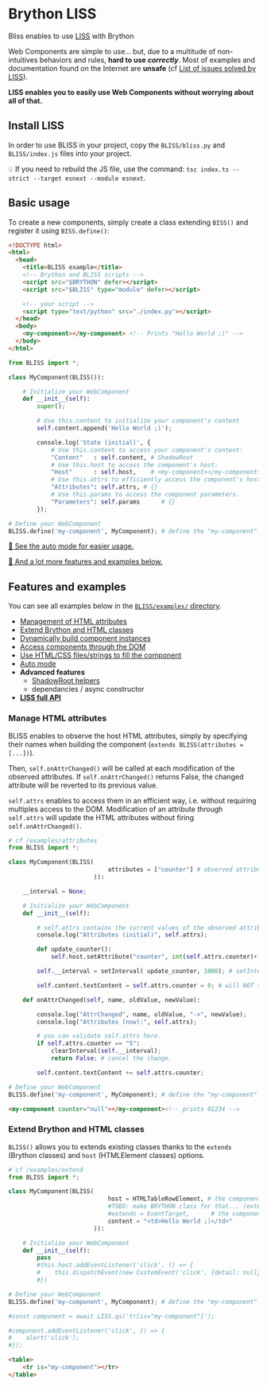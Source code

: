 # Brython LISS

Bliss enables to use [LISS](https://github.com/denis-migdal/LISS) with Brython


Web Components are simple to use... but, due to a multitude of non-intuitives behaviors and rules, **hard to use *correctly***. Most of examples and documentation found on the Internet are **unsafe** (cf [List of issues solved by LISS](https://github.com/denis-migdal/LISS#list-of-issues-solved-by-liss)).

**LISS enables you to easily use Web Components without worrying about all of that.**

## Install LISS

In order to use BLISS in your project, copy the `BLISS/bliss.py` and `BLISS/index.js` files into your project.

💡 If you need to rebuild the JS file, use the command: `tsc index.ts --strict --target esnext --module esnext`.

## Basic usage

To create a new components, simply create a class extending `BISS()` and register it using `BISS.define()`:

```html
<!DOCTYPE html>
<html>
  <head>
    <title>BLISS example</title>
    <!-- Brython and BLISS scripts -->
    <script src="$BRYTHON" defer></script>
    <script src="$BLISS" type="module" defer></script>

    <!-- your script -->
    <script type="text/python" src="./index.py"></script>
  </head>
  <body>
    <my-component></my-component> <!-- Prints "Hello World ;)" -->
  </body>
</html>
```

```python
from BLISS import *;

class MyComponent(BLISS()):

    # Initialize your WebComponent
    def __init__(self):
        super();

        # Use this.content to initialize your component's content
        self.content.append('Hello World ;)');

        console.log('State (initial)', {
            # Use this.content to access your component's content:
            "Content"   : self.content, # ShadowRoot
            # Use this.host to access the component's host:
            "Host"      : self.host,    # <my-component></my-component>
            # Use this.attrs to efficiently access the component's host's attributes:
            "Attributes": self.attrs, # {}
            # Use this.params to access the component parameters.
            "Parameters": self.params      # {}
        });

# Define your WebComponent
BLISS.define('my-component', MyComponent); # define the "my-component" component.
```

[📖 See the auto mode for easier usage.](#auto-mode)

[📖 And a lot more features and examples below.](#features-and-examples)

## Features and examples

You can see all examples below in the [`BLISS/examples/` directory](./examples/).

- [Management of HTML attributes](#manage-html-attributes)
- [Extend Brython and HTML classes](#extend-brython-and-html-classes)
- [Dynamically build component instances](#dynamically-build-component-instances)
- [Access components through the DOM](#access-components-through-the-dom)
- [Use HTML/CSS files/strings to fill the component](#use-htmlcss-filesstrings-to-fill-the-component)
- [Auto mode](#auto-mode)
- **Advanced features**
  - [ShadowRoot helpers](#shadowroot-helpers)
  - dependancies / async constructor
- **[LISS full API](#liss-full-API)**

### Manage HTML attributes

BLISS enables to observe the host HTML attributes, simply by specifying their names when building the component (`extends BLISS(attributes =[...])`).

Then, `self.onAttrChanged()` will be called at each modification of the observed attributes. If `self.onAttrChanged()` returns False, the changed attribute will be reverted to its previous value.

`self.attrs` enables to access them in an efficient way, i.e. without requiring multiples access to the DOM. Modification of an attribute through `self.attrs` will update the HTML attributes without firing `self.onAttrChanged()`.

```python
# cf /examples/attributes
from BLISS import *;

class MyComponent(BLISS(
                            attributes = ["counter"] # observed attributes.
                        )):

    __interval = None;

    # Initialize your WebComponent
    def __init__(self):

        # self.attrs contains the current values of the observed attributes.
        console.log("Attributes (initial)", self.attrs);

        def update_counter():
            self.host.setAttribute("counter", int(self.attrs.counter)+1); # will trigger onAttrChanged

        self.__interval = setInterval( update_counter, 1000); # setInterval...

        self.content.textContent = self.attrs.counter = 0; # will NOT trigger onAttrChanged.

    def onAttrChanged(self, name, oldValue, newValue):

        console.log("AttrChanged", name, oldValue, "->", newValue);
        console.log("Attributes (now):", self.attrs);

        # you can validate self.attrs here.
        if self.attrs.counter == "5":
            clearInterval(self.__interval);
            return False; # cancel the change.

        self.content.textContent += self.attrs.counter;

# Define your WebComponent
BLISS.define('my-component', MyComponent); # define the "my-component" component.
```

```html
<my-component counter="null"></my-component><!-- prints 01234 -->
```

### Extend Brython and HTML classes

`BLISS()` allows you to extends existing classes thanks to the `extends` (Brython classes) and `host` (HTMLElement classes) options.

```python
# cf /examples/extend
from BLISS import *;

class MyComponent(BLISS(
                            host = HTMLTableRowElement, # the component is a <tr>
                            #TODO: make BRYTHON class for that... (extending JS class is an issue)
                            #extends = EventTarget,      # the component is able to send events.
                            content = "<td>Hello World ;)</td>"
                        )):

    # Initialize your WebComponent
    def __init__(self):
        pass
        #this.host.addEventListener('click', () => {
        #    this.dispatchEvent(new CustomEvent('click', {detail: null}));
        #})

# Define your WebComponent
BLISS.define('my-component', MyComponent); # define the "my-component" component.

#const component = await LISS.qs('tr[is="my-component"]');

#component.addEventListener('click', () => {
#    alert('click');
#});
```

```html
<table>
    <tr is="my-component"></tr>
</table>
```